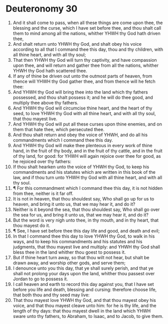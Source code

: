 ﻿# Deuteronomy 30
1. And it shall come to pass, when all these things are come upon thee, the blessing and the curse, which I have set before thee, and thou shalt call them to mind among all the nations, whither YHWH thy God hath driven thee, 
2. And shalt return unto YHWH thy God, and shalt obey his voice according to all that I command thee this day, thou and thy children, with all thine heart, and with all thy soul; 
3. That then YHWH thy God will turn thy captivity, and have compassion upon thee, and will return and gather thee from all the nations, whither YHWH thy God hath scattered thee. 
4. If any of thine be driven out unto the outmost parts of heaven, from thence will YHWH thy God gather thee, and from thence will he fetch thee: 
5. And YHWH thy God will bring thee into the land which thy fathers possessed, and thou shalt possess it; and he will do thee good, and multiply thee above thy fathers. 
6. And YHWH thy God will circumcise thine heart, and the heart of thy seed, to love YHWH thy God with all thine heart, and with all thy soul, that thou mayest live. 
7. And YHWH thy God will put all these curses upon thine enemies, and on them that hate thee, which persecuted thee. 
8. And thou shalt return and obey the voice of YHWH, and do all his commandments which I command thee this day. 
9. And YHWH thy God will make thee plenteous in every work of thine hand, in the fruit of thy body, and in the fruit of thy cattle, and in the fruit of thy land, for good: for YHWH will again rejoice over thee for good, as he rejoiced over thy fathers: 
10. If thou shalt hearken unto the voice of YHWH thy God, to keep his commandments and his statutes which are written in this book of the law, and if thou turn unto YHWH thy God with all thine heart, and with all thy soul. 
11. ¶ For this commandment which I command thee this day, it is not hidden from thee, neither is it far off. 
12. It is not in heaven, that thou shouldest say, Who shall go up for us to heaven, and bring it unto us, that we may hear it, and do it? 
13. Neither is it beyond the sea, that thou shouldest say, Who shall go over the sea for us, and bring it unto us, that we may hear it, and do it? 
14. But the word is very nigh unto thee, in thy mouth, and in thy heart, that thou mayest do it. 
15. ¶ See, I have set before thee this day life and good, and death and evil; 
16. In that I command thee this day to love YHWH thy God, to walk in his ways, and to keep his commandments and his statutes and his judgments, that thou mayest live and multiply: and YHWH thy God shall bless thee in the land whither thou goest to possess it. 
17. But if thine heart turn away, so that thou wilt not hear, but shalt be drawn away, and worship other gods, and serve them; 
18. I denounce unto you this day, that ye shall surely perish, and that ye shall not prolong your days upon the land, whither thou passest over Jordan to go to possess it. 
19. I call heaven and earth to record this day against you, that I have set before you life and death, blessing and cursing: therefore choose life, that both thou and thy seed may live: 
20. That thou mayest love YHWH thy God, and that thou mayest obey his voice, and that thou mayest cleave unto him: for he is thy life, and the length of thy days: that thou mayest dwell in the land which YHWH sware unto thy fathers, to Abraham, to Isaac, and to Jacob, to give them. 
